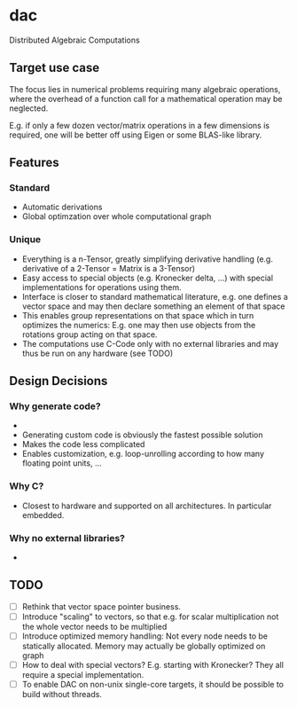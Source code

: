 # dac
Distributed Algebraic Computations

## Target use case
The focus lies in numerical problems requiring many algebraic operations, where the overhead of a function call for a mathematical operation may be neglected.

E.g. if only a few dozen vector/matrix operations in a few dimensions is required, one will be better off using Eigen or some BLAS-like library.

## Features
### Standard
- Automatic derivations
- Global optimzation over whole computational graph

### Unique
- Everything is a n-Tensor, greatly simplifying derivative handling (e.g. derivative of a 2-Tensor = Matrix is a 3-Tensor)
- Easy access to special objects (e.g. Kronecker delta, ...) with special implementations for operations using them.
- Interface is closer to standard mathematical literature, e.g. one defines a vector space and may then declare something an element of that space
- This enables group representations on that space which in turn optimizes the numerics: E.g. one may then use objects from the rotations group acting on that space.
- The computations use C-Code only with no external libraries and may thus be run on any hardware (see TODO)

## Design Decisions
### Why generate code?
- 
- Generating custom code is obviously the fastest possible solution
- Makes the code less complicated
- Enables customization, e.g. loop-unrolling according to how many floating point units, ...

### Why C?
- Closest to hardware and supported on all architectures. In particular embedded.

### Why no external libraries?
- 

## TODO
- [ ]	Rethink that vector space pointer business.
- [ ]	Introduce "scaling" to vectors, so that e.g. for scalar multiplication not the whole vector needs to be multiplied
- [ ]   Introduce optimized memory handling: Not every node needs to be statically allocated. Memory may actually be globally optimized on graph
- [ ]   How to deal with special vectors? E.g. starting with Kronecker? They all require a special implementation.
- [ ]   To enable DAC on non-unix single-core targets, it should be possible to build without threads.